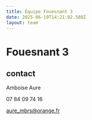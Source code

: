 ```yaml
---
title: Équipe Fouesnant 3
date: 2025-06-19T14:21:02.508Z
layout: team
---
```


# Fouesnant 3



## contact 

 Amboise Aure

07 84 09 74 16

aure_mbrs@orange.fr

